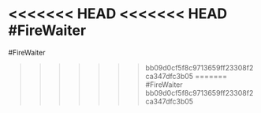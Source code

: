 <<<<<<< HEAD
<<<<<<< HEAD
#FireWaiter
=======
#FireWaiter
>>>>>>> bb09d0cf5f8c9713659ff23308f2ca347dfc3b05
=======
#FireWaiter
>>>>>>> bb09d0cf5f8c9713659ff23308f2ca347dfc3b05
